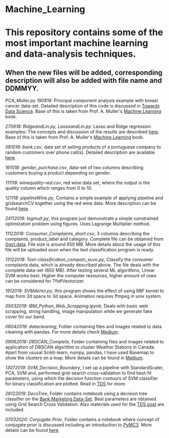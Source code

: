 # Machine_Learning
# This repository contains some of the most important machine learning and data-analysis techniques.
## When the new files will be added, corresponding description will also be added with file name and DDMMYY. 

*PCA_Muller.py 190818:* Principal component analysis example with breast cancer data-set. Detailed description of this code is discussed in [Towards Data Science](https://towardsdatascience.com/dive-into-pca-principal-component-analysis-with-python-43ded13ead21). Base of this is taken from Prof. A. Muller's [Machine Learning](https://www.amazon.com/Introduction-Machine-Learning-Python-Scientists/dp/1449369413) book.    

*270918: RidgeandLin.py, LassoandLin.py:* Lasso and Ridge regression examples: The concepts and discussion of the results are described [here](https://towardsdatascience.com/ridge-and-lasso-regression-a-complete-guide-with-python-scikit-learn-e20e34bcbf0b). Base of this is taken from Prof. A. Muller's [Machine Learning](https://www.amazon.com/Introduction-Machine-Learning-Python-Scientists/dp/1449369413) book.     

*081018: bank.csv*, data set of selling products of a portuguese company to random customers over phone call(s). Detailed description are available [here](http://archive.ics.uci.edu/ml/datasets/Bank+Marketing).

*161018: gender_purchase.csv*, data-set of two columns describing customers buying a product depending on gender.

*111118: winequality-red.csv*, red wine data set, where the output is the quality column which ranges from 0 to 10.

*121118: pipelineWine.py*, Contains a simple example of applying pipeline and gridsearchCV together using the red wine data. More description can be found [here](https://towardsdatascience.com/a-simple-example-of-pipeline-in-machine-learning-with-scikit-learn-e726ffbb6976). 

*24112018: lagmult.py*, this program just demonstrate a simple constrained optimization problem using figures. Uses Lagrange Multiplier method.  

*11122018: Consumer_Complaints_short.csv*, 3 columns describing the complaints, product_label and category. Complete file can be obtained from [Govt.data](https://catalog.data.gov/dataset/consumer-complaint-database/resource/2f297213-7198-4be1-af1e-2d2623e7f6e9). File size is around 650 MB. More details about the usage of this file will be uploaded soon when the text classification program is ready. 

*13122018: Text-classification_compain_suvo.py*, Classify the consumer complaints data, which is already described above. The file deals with the complete data-set (650 MB). After testing several ML algorithms, Linear SVM works best. Higher the computer resources, higher amount of rows can be considered for TfidfVectorizer. 

*1912018: SVMdemo.py*, this program shows the effect of using RBF kernel to map from 2d space to 3d space. Animation requires ffmpeg in unix system. 

*05032019: IBM_Python_Web_Scrapping.ipynb*, Deals with basic web scrapping, string handling, image manipulation while we generate fake cover for our band.

*06042019: datacleaning*, Folder containing files and images related to data cleaning with pandas. For more details check [Medium](https://medium.com/@saptashwa/data-handling-using-pandas-cleaning-and-processing-3aa657dc9418). 

*09062019: DBSCAN_Complete*, Folder containing files and images related to application of DBSCAN algorithm to cluster Weather Stations in Canada. Apart from ususal Scikit-learn, numpy, pandas, I have used Basemap to show the clusters on a map. More details can be found in [Medium](https://medium.com/@saptashwa/dbscan-algorithm-complete-guide-and-application-with-python-scikit-learn-d690cbae4c5d).

*13072019: SVM_Decision_Boundary*, I set up a pipeline with StandardScaler, PCA, SVM and, performed grid-search cross-validation to find best-fit parameters, using which the decision function contours of SVM classifier for binary classification are plotted. Read in [TDS](https://towardsdatascience.com/visualizing-support-vector-machine-decision-boundary-69e7591dacea) for more.     

*28122019: DecsTree*, Folder contains notebook using a decision tree classifier on the [Bank Marketing Data-Set](http://archive.ics.uci.edu/ml/datasets/Bank+Marketing). Best parameters are obtained using Grid Search Cross Validation. Also materials used for the [TDS post](https://towardsdatascience.com/understanding-decision-tree-classification-with-scikit-learn-2ddf272731bd) are included.  

*07032020: Conjugate Prior*, Folder contains a notebook where concept of conjugate prior is discussed including an introduction to [PyMC3](https://docs.pymc.io/). More details can be found [here](https://towardsdatascience.com/understanding-conjugate-priors-21b2824cddae).  
